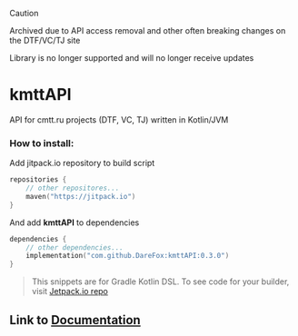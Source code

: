 > [!CAUTION]
> Archived due to API access removal and other often breaking changes on the DTF/VC/TJ site
> 
> Library is no longer supported and will no longer receive updates

# kmttAPI
API for cmtt.ru projects (DTF, VC, TJ) written in Kotlin/JVM

### How to install:
Add jitpack.io repository to build script
```kotlin
repositories {
    // other repositores...
    maven("https://jitpack.io")
}
```
And add **kmttAPI** to dependencies

```kotlin
dependencies {
    // other dependencies...
    implementation("com.github.DareFox:kmttAPI:0.3.0")
}
```

> This snippets are for Gradle Kotlin DSL. To see code for your builder, visit [Jetpack.io repo](https://jitpack.io/#DareFox/kmttAPI "Jetpack.io repo")

## Link to [Documentation](https://darefox.github.io/kmttAPI/)
